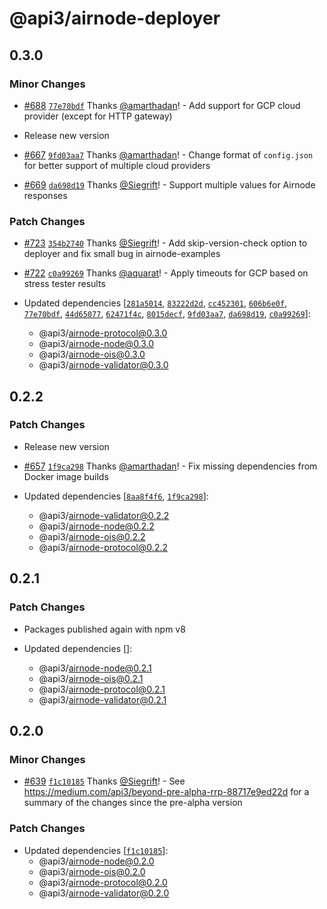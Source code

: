 # @api3/airnode-deployer

## 0.3.0

### Minor Changes

- [#688](https://github.com/api3dao/airnode/pull/688) [`77e70bdf`](https://github.com/api3dao/airnode/commit/77e70bdfee67e41b30f066ab70f746a20f578cc6) Thanks [@amarthadan](https://github.com/amarthadan)! - Add support for GCP cloud provider (except for HTTP gateway)

* Release new version

- [#667](https://github.com/api3dao/airnode/pull/667) [`9fd03aa7`](https://github.com/api3dao/airnode/commit/9fd03aa736d5b1a77c3950783135320c649e7f2d) Thanks [@amarthadan](https://github.com/amarthadan)! - Change format of `config.json` for better support of multiple cloud providers

* [#669](https://github.com/api3dao/airnode/pull/669) [`da698d19`](https://github.com/api3dao/airnode/commit/da698d194038cb4c6b5b9c1b35316b9870146d15) Thanks [@Siegrift](https://github.com/Siegrift)! - Support multiple values for Airnode responses

### Patch Changes

- [#723](https://github.com/api3dao/airnode/pull/723) [`354b2740`](https://github.com/api3dao/airnode/commit/354b2740ec13e0057017cc4b35415f42bba6ae77) Thanks [@Siegrift](https://github.com/Siegrift)! - Add skip-version-check option to deployer and fix small bug in airnode-examples

* [#722](https://github.com/api3dao/airnode/pull/722) [`c0a99269`](https://github.com/api3dao/airnode/commit/c0a99269b3b3ee583da0d16e7778bc227416bd60) Thanks [@aquarat](https://github.com/aquarat)! - Apply timeouts for GCP based on stress tester results

* Updated dependencies [[`281a5014`](https://github.com/api3dao/airnode/commit/281a501404f6f53a0c62bbd18920af660de66cd1), [`83222d2d`](https://github.com/api3dao/airnode/commit/83222d2dac841dc71404933555894f24aefa432a), [`cc452301`](https://github.com/api3dao/airnode/commit/cc4523012d6983f8bdec9aa8ef0e4f1dffd63b62), [`606b6e0f`](https://github.com/api3dao/airnode/commit/606b6e0f293958e0bf1168927e3f81a7c2dbb5a3), [`77e70bdf`](https://github.com/api3dao/airnode/commit/77e70bdfee67e41b30f066ab70f746a20f578cc6), [`44d65077`](https://github.com/api3dao/airnode/commit/44d65077d97be2b98448b3ddd3093a3e99e64e66), [`62471f4c`](https://github.com/api3dao/airnode/commit/62471f4caed6ab3caf2d948f0ad15e6d8318367c), [`8015decf`](https://github.com/api3dao/airnode/commit/8015decfb985f404b360488d89d8b7e097090b39), [`9fd03aa7`](https://github.com/api3dao/airnode/commit/9fd03aa736d5b1a77c3950783135320c649e7f2d), [`da698d19`](https://github.com/api3dao/airnode/commit/da698d194038cb4c6b5b9c1b35316b9870146d15), [`c0a99269`](https://github.com/api3dao/airnode/commit/c0a99269b3b3ee583da0d16e7778bc227416bd60)]:
  - @api3/airnode-protocol@0.3.0
  - @api3/airnode-node@0.3.0
  - @api3/airnode-ois@0.3.0
  - @api3/airnode-validator@0.3.0

## 0.2.2

### Patch Changes

- Release new version

* [#657](https://github.com/api3dao/airnode/pull/657)
  [`1f9ca298`](https://github.com/api3dao/airnode/commit/1f9ca298f485621354ceacadbbbb58cacd1bdf8f) Thanks
  [@amarthadan](https://github.com/amarthadan)! - Fix missing dependencies from Docker image builds

* Updated dependencies
  [[`8aa8f4f6`](https://github.com/api3dao/airnode/commit/8aa8f4f61568df9ad686914731ade648f1879c67),
  [`1f9ca298`](https://github.com/api3dao/airnode/commit/1f9ca298f485621354ceacadbbbb58cacd1bdf8f)]:
  - @api3/airnode-validator@0.2.2
  - @api3/airnode-node@0.2.2
  - @api3/airnode-ois@0.2.2
  - @api3/airnode-protocol@0.2.2

## 0.2.1

### Patch Changes

- Packages published again with npm v8

- Updated dependencies []:
  - @api3/airnode-node@0.2.1
  - @api3/airnode-ois@0.2.1
  - @api3/airnode-protocol@0.2.1
  - @api3/airnode-validator@0.2.1

## 0.2.0

### Minor Changes

- [#639](https://github.com/api3dao/airnode/pull/639)
  [`f1c10185`](https://github.com/api3dao/airnode/commit/f1c10185498d9bafe799661ecd9e361a2c9ea55d) Thanks
  [@Siegrift](https://github.com/Siegrift)! - See https://medium.com/api3/beyond-pre-alpha-rrp-88717e9ed22d for a
  summary of the changes since the pre-alpha version

### Patch Changes

- Updated dependencies
  [[`f1c10185`](https://github.com/api3dao/airnode/commit/f1c10185498d9bafe799661ecd9e361a2c9ea55d)]:
  - @api3/airnode-node@0.2.0
  - @api3/airnode-ois@0.2.0
  - @api3/airnode-protocol@0.2.0
  - @api3/airnode-validator@0.2.0
